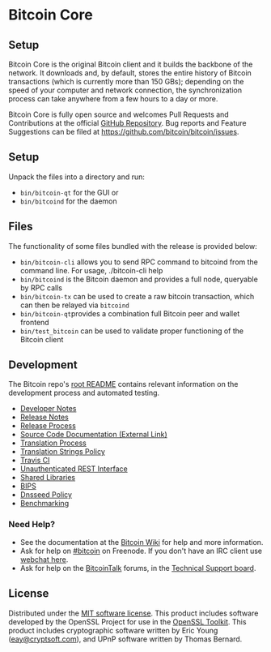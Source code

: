 Bitcoin Core
=============

Setup
---------------------
Bitcoin Core is the original Bitcoin client and it builds the backbone of the network. It downloads and, by default, stores the entire history of Bitcoin transactions (which is currently more than 150 GBs); depending on the speed of your computer and network connection, the synchronization process can take anywhere from a few hours to a day or more.

Bitcoin Core is fully open source and welcomes Pull Requests and Contributions at the official [GitHub Repository](https://github.com/bitcoin/bitcoin/). Bug reports and Feature Suggestions can be filed at https://github.com/bitcoin/bitcoin/issues.

Setup
---------------------
Unpack the files into a directory and run:

- `bin/bitcoin-qt` for the GUI or
- `bin/bitcoind` for the daemon

Files
---------------------
The functionality of some files bundled with the release is provided below:

- `bin/bitcoin-cli` allows you to send RPC command to bitcoind from the command line. For usage, ./bitcoin-cli help
- `bin/bitcoind` is the Bitcoin daemon and provides a full node, queryable by RPC calls
- `bin/bitcoin-tx` can be used to create a raw bitcoin transaction, which can then be relayed via `bitcoind`
- `bin/bitcoin-qt`provides a combination full Bitcoin peer and wallet frontend
- `bin/test_bitcoin` can be used to validate proper functioning of the Bitcoin client

Development
---------------------
The Bitcoin repo's [root README](/README.md) contains relevant information on the development process and automated testing.

- [Developer Notes](developer-notes.md)
- [Release Notes](release-notes.md)
- [Release Process](release-process.md)
- [Source Code Documentation (External Link)](https://dev.visucore.com/bitcoin/doxygen/)
- [Translation Process](translation_process.md)
- [Translation Strings Policy](translation_strings_policy.md)
- [Travis CI](travis-ci.md)
- [Unauthenticated REST Interface](REST-interface.md)
- [Shared Libraries](shared-libraries.md)
- [BIPS](bips.md)
- [Dnsseed Policy](dnsseed-policy.md)
- [Benchmarking](benchmarking.md)


### Need Help?

* See the documentation at the [Bitcoin Wiki](https://en.bitcoin.it/wiki/Main_Page)
for help and more information.
* Ask for help on [#bitcoin](http://webchat.freenode.net?channels=bitcoin) on Freenode. If you don't have an IRC client use [webchat here](http://webchat.freenode.net?channels=bitcoin).
* Ask for help on the [BitcoinTalk](https://bitcointalk.org/) forums, in the [Technical Support board](https://bitcointalk.org/index.php?board=4.0).

License
---------------------
Distributed under the [MIT software license](/COPYING).
This product includes software developed by the OpenSSL Project for use in the [OpenSSL Toolkit](https://www.openssl.org/). This product includes
cryptographic software written by Eric Young ([eay@cryptsoft.com](mailto:eay@cryptsoft.com)), and UPnP software written by Thomas Bernard.
